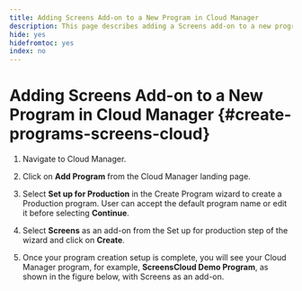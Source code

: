 ```yaml
---
title: Adding Screens Add-on to a New Program in Cloud Manager
description: This page describes adding a Screens add-on to a new program in Cloud Manager for Screens as a Cloud Service.
hide: yes
hidefromtoc: yes
index: no
---
```


# Adding Screens Add-on to a New Program in Cloud Manager {#create-programs-screens-cloud}

1. Navigate to Cloud Manager.

1. Click on **Add Program** from the Cloud Manager landing page.
   
1. Select **Set up for Production** in the Create Program wizard to create a Production program. User can accept the default program name or edit it before selecting **Continue**.

1. Select **Screens** as an add-on from the Set up for production step of the wizard and click on **Create**.

1. Once your program creation setup is complete, you will see your Cloud Manager program, for example, **ScreensCloud Demo Program**, as shown in the figure below, with Screens as an add-on.

